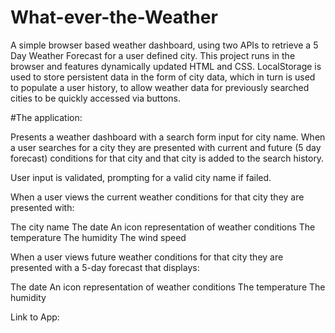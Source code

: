 # What-ever-the-Weather

A simple browser based weather dashboard, using two APIs to retrieve a 5 Day Weather Forecast for a user defined city. This project runs in the browser and features dynamically updated HTML and CSS. LocalStorage is used to store persistent data in the form of city data, which in turn is used to populate a user history, to allow weather data for previously searched cities to be quickly accessed via buttons.

#The application:

Presents a weather dashboard with a search form input for city name.
When a user searches for a city they are presented with current and future (5 day forecast) conditions for that city and that city is added to the search history.

User input is validated, prompting for a valid city name if failed.

When a user views the current weather conditions for that city they are presented with:

The city name
The date
An icon representation of weather conditions
The temperature
The humidity
The wind speed

When a user views future weather conditions for that city they are presented with a 5-day forecast that displays:

The date
An icon representation of weather conditions
The temperature
The humidity

Link to App:


